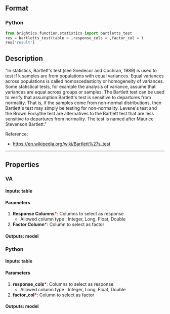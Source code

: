 ## Format
### Python
```python
from brightics.function.statistics import bartletts_test
res = bartletts_test(table = ,response_cols = ,factor_col = )
res['result']
```

## Description
"In statistics, Bartlett's test (see Snedecor and Cochran, 1989) is used to test if k samples are from populations with equal variances. Equal variances across populations is called homoscedasticity or homogeneity of variances. Some statistical tests, for example the analysis of variance, assume that variances are equal across groups or samples. The Bartlett test can be used to verify that assumption.Bartlett's test is sensitive to departures from normality. That is, if the samples come from non-normal distributions, then Bartlett's test may simply be testing for non-normality. Levene's test and the Brown Forsythe test are alternatives to the Bartlett test that are less sensitive to departures from normality. The test is named after Maurice Stevenson Bartlett." 

Reference:
+ <https://en.wikipedia.org/wiki/Bartlett%27s_test>

---

## Properties
### VA
#### Inputs: table

#### Parameters
1. **Response Columns**<b style="color:red">*</b>: Columns to select as response
   - Allowed column type : Integer, Long, Float, Double
2. **Factor Column**<b style="color:red">*</b>: Column to select as factor

#### Outputs: model

### Python
#### Inputs: table

#### Parameters
1. **response_cols**<b style="color:red">*</b>: Columns to select as response
   - Allowed column type : Integer, Long, Float, Double
2. **factor_col**<b style="color:red">*</b>: Column to select as factor

#### Outputs: model

